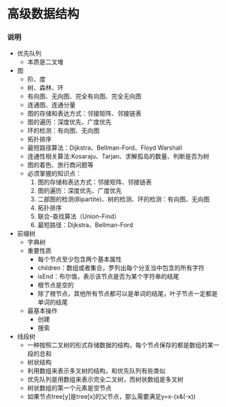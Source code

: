 # 高级数据结构

### 说明

- 优先队列
  - 本质是二叉堆
- 图
    - 阶、度
  - 树、森林、环
  - 有向图、无向图、完全有向图、完全无向图
  - 连通图、连通分量
  - 图的存储和表达方式：邻接矩阵、邻接链表
  - 图的遍历：深度优先、广度优先
  - 环的检测：有向图、无向图
  - 拓扑排序
  - 最短路径算法：Dijkstra、Bellman-Ford、Floyd Warshall
  - 连通性相关算法:Kosaraju、Tarjan、求解孤岛的数量、判断是否为树
  - 图的着色、旅行商问题等
  - 必须掌握的知识点：
    1. 图的存储和表达方式：邻接矩阵、邻接链表
    1. 图的遍历：深度优先、广度优先
    1. 二部图的检测(Bipartite)、树的检测、环的检测：有向图、无向图
    1. 拓扑排序
    1. 联合-查找算法（Union-Find）
    1. 最短路径：Dijkstra、Bellman-Ford
- 前缀树
  - 字典树
  - 重要性质
    - 每个节点至少包含两个基本属性
    - children：数组或者集合，罗列出每个分支当中包含的所有字符
    - isEnd：布尔值，表示该节点是否为某个字符串的结尾
    - 根节点是空的
    - 除了根节点，其他所有节点都可以是单词的结尾，叶子节点一定都是单词的结尾
  - 最基本操作
      - 创建
    - 搜索
- 线段树
    - 一种按照二叉树的形式存储数据的结构，每个节点保存的都是数组的某一段的总和
  - 树状结构
  - 利用数组来表示多叉树的结构，和优先队列有些类似
  - 优先队列是用数组来表示完全二叉树，而树状数组是多叉树
  - 树状数组的第一个元素是空节点
  - 如果节点tree[y]是tree[x]的父节点，那么需要满足y=x-(x&(-x))